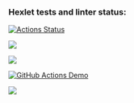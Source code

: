 ### Hexlet tests and linter status:
[![Actions Status](https://github.com/pgchurikov/python-project-50/actions/workflows/hexlet-check.yml/badge.svg)](https://github.com/pgchurikov/python-project-50/actions)

<a href="https://codeclimate.com/github/pgchurikov/python-project-50/maintainability"><img src="https://api.codeclimate.com/v1/badges/0674c52e13a2c6429127/maintainability" /></a>

<a href="https://codeclimate.com/github/pgchurikov/python-project-50/test_coverage"><img src="https://api.codeclimate.com/v1/badges/0674c52e13a2c6429127/test_coverage" /></a>

[![GitHub Actions Demo](https://github.com/pgchurikov/python-project-50/actions/workflows/github-actions-demo.yml/badge.svg)](https://github.com/pgchurikov/python-project-50/actions/workflows/github-actions-demo.yml)

<a href="https://asciinema.org/a/668478" target="_blank"><img src="https://asciinema.org/a/668478.svg" /></a>